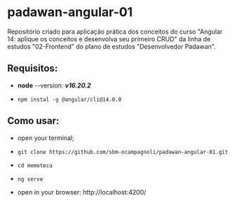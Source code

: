 # padawan-angular-01

Repositório criado para aplicação prática dos conceitos do curso "Angular 14: aplique os conceitos e desenvolva seu primeiro CRUD" da linha de estudos "02-Frontend" do plano de estudos "Desenvolvedor Padawan".

## Requisitos:

- **node** --version: **_v16.20.2_**

- `npm instal -g @angular/cli@14.0.0`

## Como usar:

- open your terminal;

- `git clone https://github.com/sbm-ocampagnoli/padawan-angular-01.git`

- `cd memoteca`

- `ng serve`

- open in your browser: http://localhost:4200/
